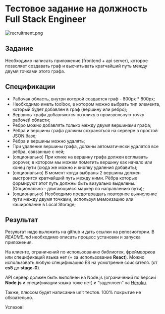 # Тестовое задание на должность Full Stack Engineer

![recruitment.png](https://s23.postimg.org/nnxuhaosr/recruitment01.png)

## Задание

Необходимо написать приложение (frontend + api server), которое позволяет создавать граф и высчитывать кратчайший путь между двумя точками этого графа.

## Спецификации

- Рабочая область, внутри которой создается граф - 800px * 800px;
- Необходимо иметь toolbox, в котором можно выбрать тип элемента, который будет добавлен в граф (вершину или ребро);
- Вершины графа добавляются по клику в произвольную точку рабочей области;
- Ребро можно добавлять только между двумя вершинами графа;
- Рёбра и вершины графа должны сохраняться на сервере в простой JSON базе;
- Рёбра и вершины можно удалять;
- При удаление вершины графа, должны автоматически удалятся все рёбра, связанные с ней;
- (опционально) При клике на вершину графа должен всплывать popover, в котором мы можем пометить вершину как начало или конец пути (сюда же можно и кнопку удаления добавить);
- (опционально) В момент когда  выбраны 2 вершины должен выстроится кратчайший путь между ними. Рёбра которые формируют этот путь должны быть визуально выделены. (Опционально - двигающийся маркер по направлению пути);
- (опционально) Необходимо предотвращать повторное вычисление пути между двумя точками, используя мемоизацию или кэширование в Local Storage;

## Результат

Результат надо выложить на github и дать ссылки на репозиотории. В _README.md_ необходимо описать процесс установки и запуска приложения.

На клиенте, ограничений по использованию библиотек, фреймворков или спецификаций языка нет (+ за использование **React**). Можно использовать любую спецификацию ES на усмотрение соискателя. (от **es5** до **stage-0**).

API сервер должен быть выполнен на Node.js (ограничений по версии **Node.js** и спецификации языка тоже нет) и “задеплоен” на [Heroku](https://www.heroku.com/).

Также, плюсом будет написание unit тестов. 100% покрытие не обязательно.

Успехов!
